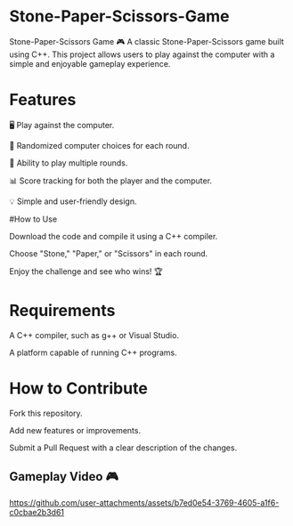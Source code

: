 # Stone-Paper-Scissors-Game
Stone-Paper-Scissors Game 🎮 A classic Stone-Paper-Scissors game built using C++. This project allows users to play against the computer with a simple and enjoyable gameplay experience.

# Features

🖥️ Play against the computer.

🤖 Randomized computer choices for each round.

🔄 Ability to play multiple rounds.

📊 Score tracking for both the player and the computer.

💡 Simple and user-friendly design.

#How to Use

Download the code and compile it using a C++ compiler.

Choose "Stone," "Paper," or "Scissors" in each round.

Enjoy the challenge and see who wins! 🏆

# Requirements

A C++ compiler, such as g++ or Visual Studio.

A platform capable of running C++ programs.

# How to Contribute

Fork this repository.

Add new features or improvements.

Submit a Pull Request with a clear description of the changes.

## Gameplay Video 🎮

https://github.com/user-attachments/assets/b7ed0e54-3769-4605-a1f6-c0cbae2b3d61

